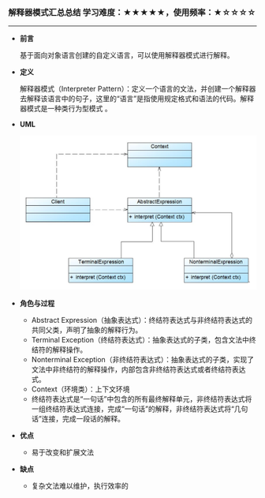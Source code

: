 ### 解释器模式汇总总结	学习难度：★★★★★，使用频率：★☆☆☆☆  

---

* **前言**

  基于面向对象语言创建的自定义语言，可以使用解释器模式进行解释。

* **定义**

  解释器模式（Interpreter Pattern）：定义一个语言的文法，并创建一个解释器去解释该语言中的句子，这里的“语言”是指使用规定格式和语法的代码。解释器模式是一种类行为型模式 。 
  
* **UML**

  ![解释器模式结构图](解释器模式结构图.png)

* **角色与过程**

  * Abstract Expression（抽象表达式）：终结符表达式与非终结符表达式的共同父类，声明了抽象的解释行为。
  * Terminal Exception（终结符表达式）：抽象表达式的子类，包含文法中终结符的解释操作。
  * Nonterminal Exception（非终结符表达式）：抽象表达式的子类，实现了文法中非终结符的解释操作，内部包含非终结符表达式或者终结符表达式。
  * Context（环境类）：上下文环境
  * 终结符表达式是“一句话”中包含的所有最终解释单元，非终结符表达式将一组终结符表达式连接，完成“一句话”的解释，非终结符表达式将“几句话”连接，完成一段话的解释。

* **优点**

  * 易于改变和扩展文法

* **缺点**

  * 复杂文法难以维护，执行效率的

